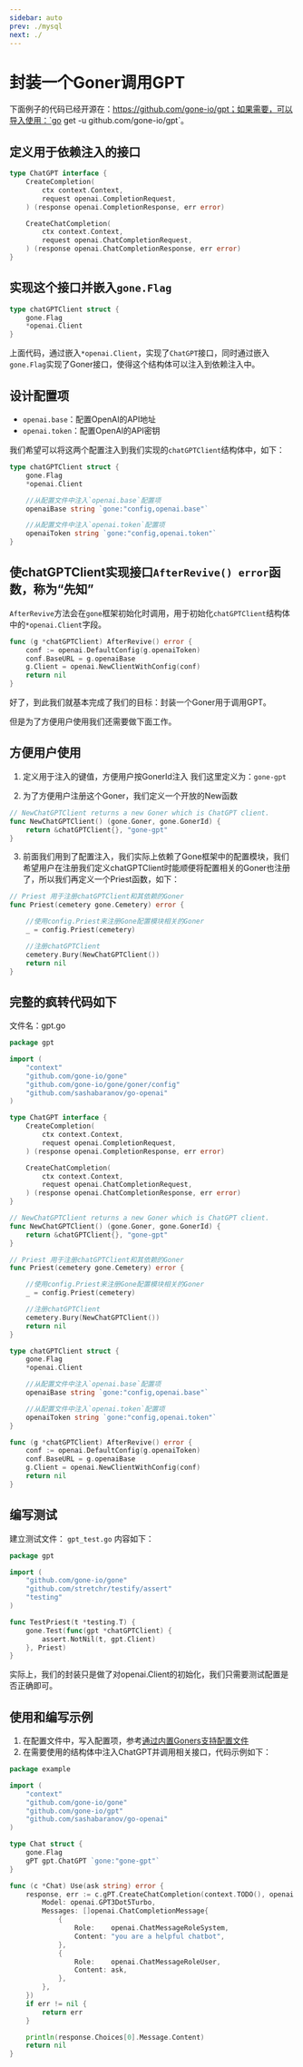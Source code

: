 ```yaml
---
sidebar: auto
prev: ./mysql
next: ./
---
```


# 封装一个Goner调用GPT
下面例子的代码已经开源在：https://github.com/gone-io/gpt；如果需要，可以导入使用：`go get -u github.com/gone-io/gpt`。

## 定义用于依赖注入的接口
```go
type ChatGPT interface {
	CreateCompletion(
		ctx context.Context,
		request openai.CompletionRequest,
	) (response openai.CompletionResponse, err error)

	CreateChatCompletion(
		ctx context.Context,
		request openai.ChatCompletionRequest,
	) (response openai.ChatCompletionResponse, err error)
}
```



## 实现这个接口并嵌入`gone.Flag`

```go
type chatGPTClient struct {
	gone.Flag
	*openai.Client
}
```
上面代码，通过嵌入`*openai.Client`，实现了`ChatGPT`接口，同时通过嵌入`gone.Flag`实现了Goner接口，使得这个结构体可以注入到依赖注入中。

## 设计配置项
- `openai.base`：配置OpenAI的API地址
- `openai.token`：配置OpenAI的API密钥

我们希望可以将这两个配置注入到我们实现的`chatGPTClient`结构体中，如下：
```go
type chatGPTClient struct {
	gone.Flag
	*openai.Client

	//从配置文件中注入`openai.base`配置项
	openaiBase string `gone:"config,openai.base"`

	//从配置文件中注入`openai.token`配置项
	openaiToken string `gone:"config,openai.token"`
}
```

## 使chatGPTClient实现接口`AfterRevive() error`函数，称为“先知”
`AfterRevive`方法会在`gone`框架初始化时调用，用于初始化`chatGPTClient`结构体中的`*openai.Client`字段。
```go
func (g *chatGPTClient) AfterRevive() error {
	conf := openai.DefaultConfig(g.openaiToken)
	conf.BaseURL = g.openaiBase
	g.Client = openai.NewClientWithConfig(conf)
	return nil
}
```

好了，到此我们就基本完成了我们的目标：封装一个Goner用于调用GPT。

但是为了方便用户使用我们还需要做下面工作。

## 方便用户使用

1. 定义用于注入的键值，方便用户按GonerId注入
我们这里定义为：`gone-gpt`

2. 为了方便用户注册这个Goner，我们定义一个开放的New函数
```go
// NewChatGPTClient returns a new Goner which is ChatGPT client.
func NewChatGPTClient() (gone.Goner, gone.GonerId) {
	return &chatGPTClient{}, "gone-gpt"
}
```

3. 前面我们用到了配置注入，我们实际上依赖了Gone框架中的配置模块，我们希望用户在注册我们定义chatGPTClient时能顺便将配置相关的Goner也注册了，所以我们再定义一个Priest函数，如下：
```go
// Priest 用于注册chatGPTClient和其依赖的Goner
func Priest(cemetery gone.Cemetery) error {

	//使用config.Priest来注册Gone配置模块相关的Goner
	_ = config.Priest(cemetery)

	//注册chatGPTClient
	cemetery.Bury(NewChatGPTClient())
	return nil
}
```

## 完整的疯转代码如下
文件名：gpt.go
```go
package gpt

import (
	"context"
	"github.com/gone-io/gone"
	"github.com/gone-io/gone/goner/config"
	"github.com/sashabaranov/go-openai"
)

type ChatGPT interface {
	CreateCompletion(
		ctx context.Context,
		request openai.CompletionRequest,
	) (response openai.CompletionResponse, err error)

	CreateChatCompletion(
		ctx context.Context,
		request openai.ChatCompletionRequest,
	) (response openai.ChatCompletionResponse, err error)
}

// NewChatGPTClient returns a new Goner which is ChatGPT client.
func NewChatGPTClient() (gone.Goner, gone.GonerId) {
	return &chatGPTClient{}, "gone-gpt"
}

// Priest 用于注册chatGPTClient和其依赖的Goner
func Priest(cemetery gone.Cemetery) error {

	//使用config.Priest来注册Gone配置模块相关的Goner
	_ = config.Priest(cemetery)

	//注册chatGPTClient
	cemetery.Bury(NewChatGPTClient())
	return nil
}

type chatGPTClient struct {
	gone.Flag
	*openai.Client

	//从配置文件中注入`openai.base`配置项
	openaiBase string `gone:"config,openai.base"`

	//从配置文件中注入`openai.token`配置项
	openaiToken string `gone:"config,openai.token"`
}

func (g *chatGPTClient) AfterRevive() error {
	conf := openai.DefaultConfig(g.openaiToken)
	conf.BaseURL = g.openaiBase
	g.Client = openai.NewClientWithConfig(conf)
	return nil
}
```

## 编写测试
建立测试文件： `gpt_test.go`
内容如下：
```go
package gpt

import (
	"github.com/gone-io/gone"
	"github.com/stretchr/testify/assert"
	"testing"
)

func TestPriest(t *testing.T) {
	gone.Test(func(gpt *chatGPTClient) {
		assert.NotNil(t, gpt.Client)
	}, Priest)
}
```
实际上，我们的封装只是做了对openai.Client的初始化，我们只需要测试配置是否正确即可。

## 使用和编写示例
1. 在配置文件中，写入配置项，参考[通过内置Goners支持配置文件](https://goner.fun/zh/guide/config.html)
2. 在需要使用的结构体中注入ChatGPT并调用相关接口，代码示例如下：

```go
package example

import (
	"context"
	"github.com/gone-io/gone"
	"github.com/gone-io/gpt"
	"github.com/sashabaranov/go-openai"
)

type Chat struct {
	gone.Flag
	gPT gpt.ChatGPT `gone:"gone-gpt"`
}

func (c *Chat) Use(ask string) error {
	response, err := c.gPT.CreateChatCompletion(context.TODO(), openai.ChatCompletionRequest{
		Model: openai.GPT3Dot5Turbo,
		Messages: []openai.ChatCompletionMessage{
			{
				Role:    openai.ChatMessageRoleSystem,
				Content: "you are a helpful chatbot",
			},
			{
				Role:    openai.ChatMessageRoleUser,
				Content: ask,
			},
		},
	})
	if err != nil {
		return err
	}

	println(response.Choices[0].Message.Content)
	return nil
}
```

